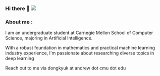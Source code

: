 ### Hi there 👋 ![](https://visitor-badge.glitch.me/badge?page_id=dongkyuk.dongkyuk)


### About me :
I am an undergraduate student at Carnegie Mellon School of Computer Science, majoring in Artificial Intelligence. 

With a robust foundation in mathematics and practical machine learning industry experience, I'm passionate about researching diverse topics in deep learning

Reach out to me via dongkyuk at andrew dot cmu dot edu

<!--
**dongkyuk/dongkyuk** is a ✨ _special_ ✨ repository because its `README.md` (this file) appears on your GitHub profile.


-->
